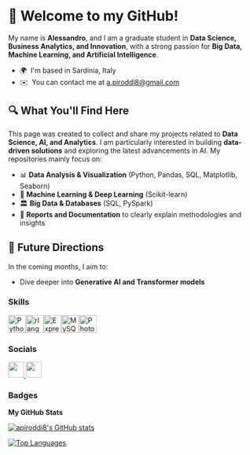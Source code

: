 # 👋 Welcome to my GitHub!

My name is **Alessandro**, and I am a graduate student in **Data Science, Business Analytics, and Innovation**, with a strong passion for **Big Data, Machine Learning, and Artificial Intelligence**.
* 🌍  I'm based in Sardinia, Italy
* ✉️  You can contact me at [a.piroddi8@gmail.com](mailto:a.piroddi8@gmail.com)

## 🔍 What You'll Find Here

This page was created to collect and share my projects related to **Data Science, AI, and Analytics**. I am particularly interested in building **data-driven solutions** and exploring the latest advancements in AI. My repositories mainly focus on:

- 📊 **Data Analysis & Visualization** (Python, Pandas, SQL, Matplotlib, Seaborn)
- 🤖 **Machine Learning & Deep Learning** (Scikit-learn)
- 🏛 **Big Data & Databases** (SQL, PySpark)
- 📝 **Reports and Documentation** to clearly explain methodologies and insights

## 🚀 Future Directions

In the coming months, I aim to:

- Dive deeper into **Generative AI and Transformer models**


### Skills


<p align="left">
<a href="https://www.python.org/" target="_blank" rel="noreferrer"><img src="https://raw.githubusercontent.com/danielcranney/readme-generator/main/public/icons/skills/python-colored.svg" width="36" height="36" alt="Python" /></a><a href="https://www.r-project.org/" target="_blank" rel="noreferrer"><img src="https://raw.githubusercontent.com/danielcranney/readme-generator/main/public/icons/skills/rlang-colored.svg" width="36" height="36" alt="rlang" /></a><a href="https://expressjs.com/" target="_blank" rel="noreferrer"><img src="https://raw.githubusercontent.com/danielcranney/readme-generator/main/public/icons/skills/express-colored.svg" width="36" height="36" alt="Express" /></a><a href="https://www.mysql.com/" target="_blank" rel="noreferrer"><img src="https://raw.githubusercontent.com/danielcranney/readme-generator/main/public/icons/skills/mysql-colored.svg" width="36" height="36" alt="MySQL" /></a><a href="https://www.adobe.com/uk/products/photoshop.html" target="_blank" rel="noreferrer"><img src="https://raw.githubusercontent.com/danielcranney/readme-generator/main/public/icons/skills/photoshop-colored.svg" width="36" height="36" alt="Photoshop" /></a>
</p>


### Socials

<p align="left"> <a href="https://www.github.com/apiroddi8" target="_blank" rel="noreferrer"> <picture> <source media="(prefers-color-scheme: dark)" srcset="https://raw.githubusercontent.com/danielcranney/readme-generator/main/public/icons/socials/github-dark.svg" /> <source media="(prefers-color-scheme: light)" srcset="https://raw.githubusercontent.com/danielcranney/readme-generator/main/public/icons/socials/github.svg" /> <img src="https://raw.githubusercontent.com/danielcranney/readme-generator/main/public/icons/socials/github.svg" width="32" height="32" /> </picture> </a> <a href="https://www.linkedin.com/in/alessandro-piroddi-ba13a1257" target="_blank" rel="noreferrer"> <picture> <source media="(prefers-color-scheme: dark)" srcset="https://raw.githubusercontent.com/danielcranney/readme-generator/main/public/icons/socials/linkedin-dark.svg" /> <source media="(prefers-color-scheme: light)" srcset="https://raw.githubusercontent.com/danielcranney/readme-generator/main/public/icons/socials/linkedin.svg" /> <img src="https://raw.githubusercontent.com/danielcranney/readme-generator/main/public/icons/socials/linkedin.svg" width="32" height="32" /> </picture> </a></p>

### Badges

<b>My GitHub Stats</b>

<a href="http://www.github.com/apiroddi8"><img src="https://github-readme-stats.vercel.app/api?username=apiroddi8&show_icons=true&hide=&count_private=true&title_color=0891b2&text_color=ffffff&icon_color=0891b2&bg_color=1c1917&hide_border=true&show_icons=true" alt="apiroddi8's GitHub stats" /></a>

<a href="https://github.com/apiroddi8" align="left"><img src="https://github-readme-stats.vercel.app/api/top-langs/?username=apiroddi8&langs_count=10&title_color=0891b2&text_color=ffffff&icon_color=0891b2&bg_color=1c1917&hide_border=true&locale=en&custom_title=Top%20%Languages" alt="Top Languages" /></a>
